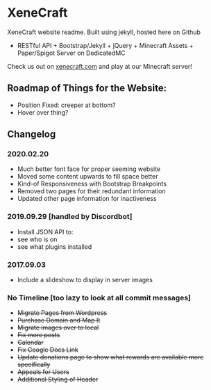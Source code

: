 XeneCraft
=====

XeneCraft website readme. Built using jekyll, hosted here on Github
* RESTful API + Bootstrap/Jekyll + jQuery + Minecraft Assets + Paper/Spigot Server on DedicatedMC

Check us out on [xenecraft.com](http://xenecraft.com) and play at our Minecraft server!

Roadmap of Things for the Website:
-----
* Position Fixed: creeper at bottom?
* Hover over thing?

Changelog
-----
### 2020.02.20 
* Much better font face for proper seeming website
* Moved some content upwards to fill space better
* Kind-of Responsiveness with Bootstrap Breakpoints
* Removed two pages for their redundant information
* Updated other page information for inactiveness

### 2019.09.29 [handled by Discordbot]
* Install JSON API to:
* see who is on
* see what plugins installed

### 2017.09.03 
* Include a slideshow to display in server images

### No Timeline [too lazy to look at all commit messages]
* ~~Migrate Pages from Wordpress~~
* ~~Purchase Domain and Map It~~
* ~~Migrate images over to local~~
* ~~Fix more posts~~
* ~~Calendar~~
* ~~Fix Google Docs Link~~
* ~~Update donations page to show what rewards are available more specifically~~
* ~~Appeals for Users~~
* ~~Additional Styling of Header~~